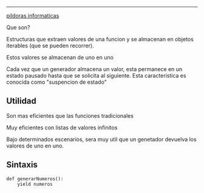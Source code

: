 ___
[pildoras informaticas](https://www.youtube.com/watch?v=TLVnoqXGWpY)

Que son?

Estructuras que extraen valores de una funcion y se almacenan en objetos iterables (que se pueden recorrer).

Estos valores se almacenan de uno en uno

Cada vez que un generador almacena un valor, esta permanece en un estado pausado hasta que se solicita al siguiente. 
Esta caracteristica es conocida como "suspencion de estado"

## Utilidad

Son mas eficientes que las funciones tradicionales

Muy eficientes con listas de valores infinitos

Bajo determinados escenarios, sera muy util que un genetador devuelva los valores de uno en uno.

## Sintaxis

```
def generarNumeros():
	yield numeros
```

